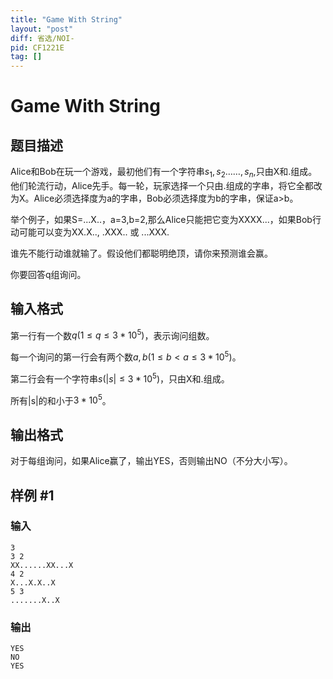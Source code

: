 ```yaml
---
title: "Game With String"
layout: "post"
diff: 省选/NOI-
pid: CF1221E
tag: []
---
```


# Game With String

## 题目描述

Alice和Bob在玩一个游戏，最初他们有一个字符串$s_1,s_2……,s_n$,只由X和.组成。他们轮流行动，Alice先手。每一轮，玩家选择一个只由.组成的字串，将它全都改为X。Alice必须选择度为a的字串，Bob必须选择度为b的字串，保证a>b。

举个例子，如果S=...X..，a=3,b=2,那么Alice只能把它变为XXXX...，如果Bob行动可能可以变为XX.X.., .XXX.. 或 ...XXX.

谁先不能行动谁就输了。假设他们都聪明绝顶，请你来预测谁会赢。

你要回答q组询问。

## 输入格式

第一行有一个数$q(1\le q\le 3*10^5)$，表示询问组数。

每一个询问的第一行会有两个数$a,b(1\le b< a\le 3*10^5)$。

第二行会有一个字符串$s(|s|\le 3*10^5)$，只由X和.组成。

所有|s|的和小于$3*10^5$。

## 输出格式

对于每组询问，如果Alice赢了，输出YES，否则输出NO（不分大小写）。

## 样例 #1

### 输入

```
3
3 2
XX......XX...X
4 2
X...X.X..X
5 3
.......X..X

```

### 输出

```
YES
NO
YES

```

